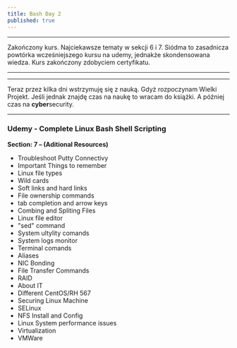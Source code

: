 ```yaml
---
title: Bash Day 2
published: true
---
```


***

Zakończony kurs. Najciekawsze tematy w sekcji 6 i 7. Siódma to zasadnicza powtórka wcześniejszego kursu na udemy, jednakże skondensowana wiedza. Kurs zakończony zdobyciem certyfikatu.

***
***
Teraz przez kilka dni wstrzymuję się z nauką. Gdyż rozpoczynam Wielki Projekt.
Jeśli jednak znajdę czas na naukę to wracam do książki. A później czas na **cyber**security.


***


### [](#header-3) Udemy - Complete Linux Bash Shell Scripting

**Section: 7 – (Aditional Resources)**

* Troubleshoot Putty Connectivy
* Important Things to remember
* Linux file types
* Wild cards
* Soft links and hard links
* File ownership commands
* tab completion and arrow keys
* Combing and Spliting Files
* Linux file editor
* "sed" command
* System ultylity comands
* System logs monitor
* Terminal comands
* Aliases
* NIC Bonding
* File Transfer Commands
* RAID
* About IT
* Different CentOS/RH 567
* Securing Linux Machine
* SELinux
* NFS Install and Config
* Linux System performance issues
* Virtualization
* VMWare